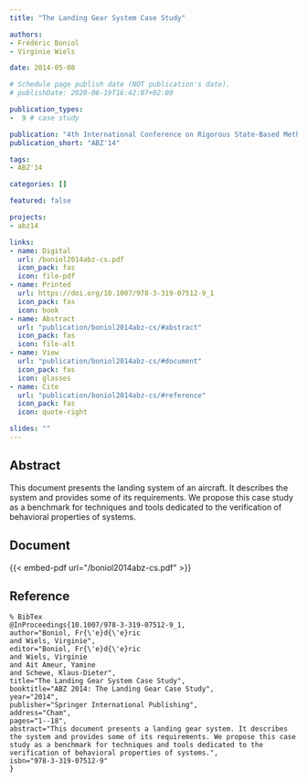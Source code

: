 ```yaml
---
title: "The Landing Gear System Case Study"

authors:
- Frédéric Boniol
- Virginie Wiels

date: 2014-05-08

# Schedule page publish date (NOT publication's date).
# publishDate: 2020-06-19T16:42:07+02:00

publication_types:
-  9 # case study

publication: "4th International Conference on Rigorous State-Based Methods (ABZ'14)"
publication_short: "ABZ'14"

tags:
- ABZ'14

categories: []

featured: false

projects:
- abz14

links:
- name: Digital
  url: /boniol2014abz-cs.pdf
  icon_pack: fas
  icon: file-pdf
- name: Printed
  url: https://doi.org/10.1007/978-3-319-07512-9_1
  icon_pack: fas
  icon: book
- name: Abstract
  url: "publication/boniol2014abz-cs/#abstract"
  icon_pack: fas
  icon: file-alt
- name: View
  url: "publication/boniol2014abz-cs/#document"
  icon_pack: fas
  icon: glasses
- name: Cite
  url: "publication/boniol2014abz-cs/#reference"
  icon_pack: fas
  icon: quote-right

slides: ""
---
```


## Abstract

This document presents the landing system of an aircraft.
It describes the system and provides some of its requirements.
We propose this case study as a benchmark for techniques and tools dedicated to the verification of behavioral properties of systems.

## Document

{{< embed-pdf url="/boniol2014abz-cs.pdf" >}}

## Reference

~~~
% BibTex
@InProceedings{10.1007/978-3-319-07512-9_1,
author="Boniol, Fr{\'e}d{\'e}ric
and Wiels, Virginie",
editor="Boniol, Fr{\'e}d{\'e}ric
and Wiels, Virginie
and Ait Ameur, Yamine
and Schewe, Klaus-Dieter",
title="The Landing Gear System Case Study",
booktitle="ABZ 2014: The Landing Gear Case Study",
year="2014",
publisher="Springer International Publishing",
address="Cham",
pages="1--18",
abstract="This document presents a landing gear system. It describes the system and provides some of its requirements. We propose this case study as a benchmark for techniques and tools dedicated to the verification of behavioral properties of systems.",
isbn="978-3-319-07512-9"
}
~~~
